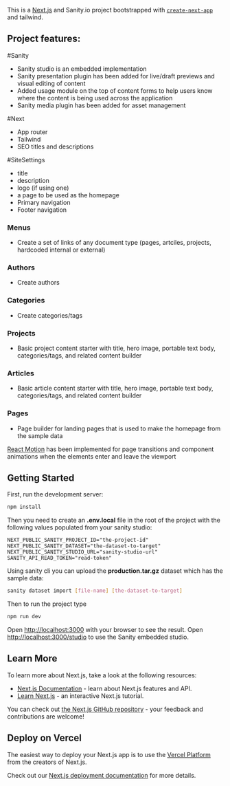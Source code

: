 This is a [Next.js](https://nextjs.org) and Sanity.io project bootstrapped with [`create-next-app`](https://nextjs.org/docs/app/api-reference/cli/create-next-app) and tailwind.

## Project features:

#Sanity

- Sanity studio is an embedded implementation
- Sanity presentation plugin has been added for live/draft previews and visual editing of content
- Added usage module on the top of content forms to help users know where the content is being used across the application
- Sanity media plugin has been added for asset management

#Next

- App router
- Tailwind
- SEO titles and descriptions

#SiteSettings

- title
- description
- logo (if using one)
- a page to be used as the homepage
- Primary navigation
- Footer navigation

### Menus

- Create a set of links of any document type (pages, artciles, projects, hardcoded internal or external)

### Authors

- Create authors

### Categories

- Create categories/tags

### Projects

- Basic project content starter with title, hero image, portable text body, categories/tags, and related content builder

### Articles

- Basic article content starter with title, hero image, portable text body, categories/tags, and related content builder

### Pages

- Page builder for landing pages that is used to make the homepage from the sample data

[React Motion](https://motion.dev/) has been implemented for page transitions and component animations when the elements enter and leave the viewport

## Getting Started

First, run the development server:

```bash
npm install
```

Then you need to create an **.env.local** file in the root of the project with the following values populated from your sanity studio:

```
NEXT_PUBLIC_SANITY_PROJECT_ID="the-project-id"
NEXT_PUBLIC_SANITY_DATASET="the-dataset-to-target"
NEXT_PUBLIC_SANITY_STUDIO_URL="sanity-studio-url"
SANITY_API_READ_TOKEN="read-token"
```

Using sanity cli you can upload the **production.tar.gz** dataset which has the sample data:

```bash
sanity dataset import [file-name] [the-dataset-to-target]
```

Then to run the project type

```bash
npm run dev
```

Open [http://localhost:3000](http://localhost:3000) with your browser to see the result.
Open [http://localhost:3000/studio](http://localhost:3000/studio) to use the Sanity embedded studio.

## Learn More

To learn more about Next.js, take a look at the following resources:

- [Next.js Documentation](https://nextjs.org/docs) - learn about Next.js features and API.
- [Learn Next.js](https://nextjs.org/learn) - an interactive Next.js tutorial.

You can check out [the Next.js GitHub repository](https://github.com/vercel/next.js) - your feedback and contributions are welcome!

## Deploy on Vercel

The easiest way to deploy your Next.js app is to use the [Vercel Platform](https://vercel.com/new?utm_medium=default-template&filter=next.js&utm_source=create-next-app&utm_campaign=create-next-app-readme) from the creators of Next.js.

Check out our [Next.js deployment documentation](https://nextjs.org/docs/app/building-your-application/deploying) for more details.

